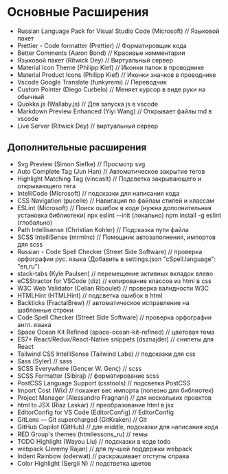 # Основные Расширения

- Russian Language Pack for Visual Studio Code (Microsoft) // Языковой пакет
- Prettier - Code formatter (Prettier) // Форматировщик кода
- Better Comments (Aaron Bond) // Красивые комментарии
- Языковой пакет (Ritwick Dey) // Виртуальный сервер
- Material Icon Theme (Philipp Kief) // Иконки папок в проводнике
- Material Product Icons (Philipp Kief) // Иконки значков в проводнике
- Vscode Google Translate (funkyremi) // Переводчик
- Custom Pointer (Diego Curbelo) // Меняет курсор в виде руки на обычный
- Quokka.js (Wallaby.js) // Для запуска js в vscode
- Markdown Preview Enhanced (Yiyi Wang) // Открывает файлы md в vscode
- Live Server (Ritwick Dey) // виртуальный сервер

## Дополнительные расширения

- Svg Preview (Simon Siefke) // Просмотр svg
- Auto Complete Tag (Jun Han) // Автоматическое закрытие тегов
- Highlight Matching Tag (vincaslt) // Подсветка закрывающего и открывающего тега
- IntelliCode (Microsoft) // подсказки для написания кода
- CSS Navigation (pucelle) // Навигация по файлам стилей и классам
- ESLint (Microsoft) // Поиск ошибок в коде
  (нужна дополнительная установка библиотеки)
  npx eslint --init (локально)
  npm install -g eslint (глобально)
- Path Intellisense (Christian Kohler) // Подсказка пути файла
- SCSS IntelliSense (mrmlnc) // Помощник автозаполнения, импортов для scss
- Russian - Code Spell Checker (Street Side Software) // проверка орфографии рус. языка
  (Добавить в settings.json "cSpell.language": "en,ru")
- stack-tabs (Kyle Paulsen) // перемещение активных вкладок влево
- eCSStractor for VSCode (diz) // копирование классов из html в css
- W3C Web Validator (Celian Riboulet) // проверка валидности W3C
- HTMLHint (HTMLHint) // подсветка ошибок в html
- Backticks (FractalBrew) // автоматическое исправление на шаблонные строки
- Code Spell Checker (Street Side Software) // проверка орфографии англ. языка
- Space Ocean Kit Refined (space-ocean-kit-refined) // цветовая тема
- ES7+ React/Redux/React-Native snippets (dsznajder) // снипеты для React
- Tailwind CSS IntelliSense (Tailwind Labs) // подсказки для css
- Sass (Syler) // sass
- SCSS Everywhere (Gencer W. Genç) // scss
- SCSS Formatter (Sibiraj) // форматирование scss
- PostCSS Language Support (csstools) // подсветка PostCSS
- Import Cost (Wix) // покажет вес импорта (полезно для библиотек)
- Project Manager (Alessandro Fragnani) // для нескольких проектов
- html to JSX (Riaz Laskar) // преобразование html в jsx
- EditorConfig for VS Code (EditorConfig) // EditorConfig
- GitLens — Git supercharged (GitKraken) // Git
- GitHub Copilot (GitHub) // для middle, подсказки для написания кода
- RED Group's themes (htmllessons_ru) // темы
- TODO Highlight (Wayou Liu) // подсказки в коде todo
- webpack (Jeremy Rajan) // для лучшей поддержки webpack
- Indent Rainbow (oderwat) // раскрашивает отступы справа
- Color Highlight (Sergii N) // подстветка цветов
